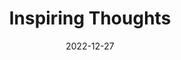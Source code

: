 ---
slug: thought-for-the-day
title: "Inspiring Thoughts"
date: 2022-12-27
excerpt: 'The science that we work with today must have the innovativeness, foresight and the vision for it to be the centre of technology that we develop tomorrow.'
tags: [Inspiration, Motivation, Quotes, Thoughts]
---